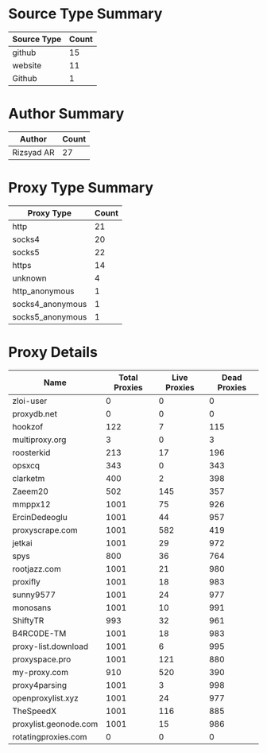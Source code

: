 # Source Type Summary

| Source Type | Count |
|-------------|-------|
| github | 15 |
| website | 11 |
| Github | 1 |


# Author Summary

| Author | Count |
|--------|-------|
| Rizsyad AR | 27 |


# Proxy Type Summary

| Proxy Type | Count |
|------------|-------|
| http | 21 |
| socks4 | 20 |
| socks5 | 22 |
| https | 14 |
| unknown | 4 |
| http_anonymous | 1 |
| socks4_anonymous | 1 |
| socks5_anonymous | 1 |


# Proxy Details

| Name | Total Proxies | Live Proxies | Dead Proxies |
|------|---------------|--------------|---------------|
| zloi-user | 0 | 0 | 0 |
| proxydb.net | 0 | 0 | 0 |
| hookzof | 122 | 7 | 115 |
| multiproxy.org | 3 | 0 | 3 |
| roosterkid | 213 | 17 | 196 |
| opsxcq | 343 | 0 | 343 |
| clarketm | 400 | 2 | 398 |
| Zaeem20 | 502 | 145 | 357 |
| mmppx12 | 1001 | 75 | 926 |
| ErcinDedeoglu | 1001 | 44 | 957 |
| proxyscrape.com | 1001 | 582 | 419 |
| jetkai | 1001 | 29 | 972 |
| spys | 800 | 36 | 764 |
| rootjazz.com | 1001 | 21 | 980 |
| proxifly | 1001 | 18 | 983 |
| sunny9577 | 1001 | 24 | 977 |
| monosans | 1001 | 10 | 991 |
| ShiftyTR | 993 | 32 | 961 |
| B4RC0DE-TM | 1001 | 18 | 983 |
| proxy-list.download | 1001 | 6 | 995 |
| proxyspace.pro | 1001 | 121 | 880 |
| my-proxy.com | 910 | 520 | 390 |
| proxy4parsing | 1001 | 3 | 998 |
| openproxylist.xyz | 1001 | 24 | 977 |
| TheSpeedX | 1001 | 116 | 885 |
| proxylist.geonode.com | 1001 | 15 | 986 |
| rotatingproxies.com | 0 | 0 | 0 |
